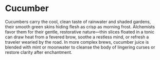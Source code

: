 # Cucumber

Cucumbers carry the cool, clean taste of rainwater and shaded gardens, their smooth green skins hiding flesh as crisp as morning frost. Alchemists favor them for their gentle, restorative nature—thin slices floated in a tonic can draw heat from a fevered brow, soothe a restless mind, or refresh a traveler wearied by the road. In more complex brews, cucumber juice is blended with mint or moonwater to cleanse the body of lingering curses or restore clarity after enchantment.
